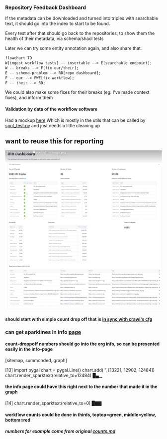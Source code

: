 ### Repository Feedback Dashboard

If the metadata can be downloaded and turned into triples with searchable text, it should go into the index to start to be found.

Every test after that should go back to the repositories, to show them the health of their metadata, via schema/shacl tests

Later we can try some entity annotation again, and also share that.

```mermaid
flowchart TD
W[ingest workflow tests] -- insertable --> E[searchable endpoint]; 
W -- breaks --> F[fix our/their];
E -- schema-problem --> RD[repo dashboard];
F -- our --> FWF[fix workflow];
F -- their --> RD;
```
We could also make some fixes for their breaks (eg. I've made context fixes), and inform them

#### Validation by data of the workflow software
Had a mockup [here](https://github.com/earthcube/geocodes_documentation/wiki/DataValidationReportMockup)
Which is mostly in the utils that can be called by [spot_test.py](https://github.com/MBcode/ec/blob/master/test/spot_test.py#L62) and just needs a little cleaning up


## want to reuse this for reporting
![oih dashboard](oih-dashboard.png)

#### should start with simple count drop off that is [in sync with crawl's cfg](localConfigCounts.py)


### can get sparklines in info [page](https://geocodes.ncsa.illinois.edu/#/about)

#### count-droppoff numbers should go into the org info, so can be presented easily in the info-page

[sitemap, summonded, graph]

[13]
import pygal
chart = pygal.Line()
chart.add('', [13221, 12902, 12484])
chart.render_sparktext(relative_to=12484)
█▄▁
#### the info page could have this right next to the number that made it in the graph

[14]
chart.render_sparktext(relative_to=0)
█▇▇
#### workflow counts could be done in thirds, toptop=green, middle=yellow, bottom=red


##### numbers for example come from original [counts.md](https://github.com/earthcube/ec/blob/master/test/counts.md)
